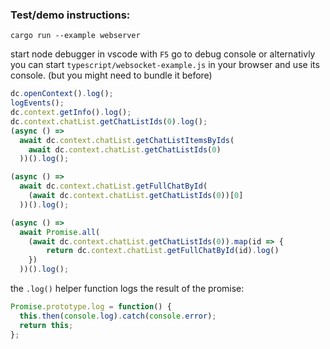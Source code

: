 ### Test/demo instructions:

```
cargo run --example webserver
```

start node debugger in vscode with `F5`
go to debug console or alternativly you can start `typescript/websocket-example.js` in your browser and use its console. (but you might need to bundle it before)

```js
dc.openContext().log();
logEvents();
dc.context.getInfo().log();
dc.context.chatList.getChatListIds(0).log();
(async () =>
  await dc.context.chatList.getChatListItemsByIds(
    await dc.context.chatList.getChatListIds(0)
  ))().log();

(async () =>
  await dc.context.chatList.getFullChatById(
    (await dc.context.chatList.getChatListIds(0))[0]
  ))().log();

(async () =>
  await Promise.all(
    (await dc.context.chatList.getChatListIds(0)).map(id => {
        return dc.context.chatList.getFullChatById(id).log()
    })
  ))().log();
```

the `.log()` helper function logs the result of the promise:

```js
Promise.prototype.log = function() {
  this.then(console.log).catch(console.error);
  return this;
};
```
